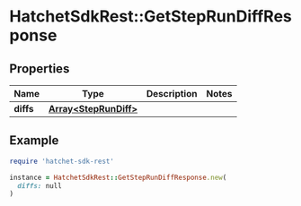 # HatchetSdkRest::GetStepRunDiffResponse

## Properties

| Name | Type | Description | Notes |
| ---- | ---- | ----------- | ----- |
| **diffs** | [**Array&lt;StepRunDiff&gt;**](StepRunDiff.md) |  |  |

## Example

```ruby
require 'hatchet-sdk-rest'

instance = HatchetSdkRest::GetStepRunDiffResponse.new(
  diffs: null
)
```

